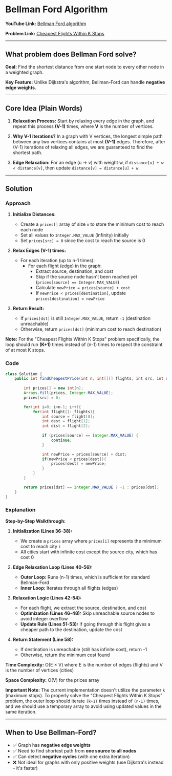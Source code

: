 # Bellman Ford Algorithm

**YouTube Link:** [Bellman Ford algorithm](https://www.youtube.com/watch?v=FtN3BYH2Zes&list=PLDN4rrl48XKpZkf03iYFl-O29szjTrs_O&index=53)

**Problem Link:** [Cheapest Flights Within K Stops](https://leetcode.com/problems/cheapest-flights-within-k-stops/)

---

## What problem does Bellman Ford solve?

**Goal:** Find the shortest distance from one start node to every other node in a weighted graph. 

**Key Feature:** Unlike Dijkstra's algorithm, Bellman-Ford can handle **negative edge weights**.

---

## Core Idea (Plain Words)

1. **Relaxation Process:** Start by relaxing every edge in the graph, and repeat this process **(V-1)** times, where **V** is the number of vertices.

2. **Why V-1 iterations?** In a graph with V vertices, the longest simple path between any two vertices contains at most **(V-1)** edges. Therefore, after (V-1) iterations of relaxing all edges, we are guaranteed to find the shortest path.

3. **Edge Relaxation:** For an edge (u → v) with weight w, if `distance[u] + w < distance[v]`, then update `distance[v] = distance[u] + w`.

---

## Solution

### Approach

1. **Initialize Distances:**
   - Create a `prices[]` array of size `n` to store the minimum cost to reach each node
   - Set all values to `Integer.MAX_VALUE` (infinity) initially
   - Set `prices[src] = 0` since the cost to reach the source is 0

2. **Relax Edges (V-1) times:**
   - For each iteration (up to n-1 times):
     - For each flight (edge) in the graph:
       - Extract source, destination, and cost
       - Skip if the source node hasn't been reached yet (`prices[source] == Integer.MAX_VALUE`)
       - Calculate `newPrice = prices[source] + cost`
       - If `newPrice < prices[destination]`, update `prices[destination] = newPrice`

3. **Return Result:**
   - If `prices[dst]` is still `Integer.MAX_VALUE`, return `-1` (destination unreachable)
   - Otherwise, return `prices[dst]` (minimum cost to reach destination)

**Note:** For the "Cheapest Flights Within K Stops" problem specifically, the loop should run **(K+1)** times instead of (n-1) times to respect the constraint of at most K stops.

### Code

```java
class Solution {
    public int findCheapestPrice(int n, int[][] flights, int src, int dst, int k) {
        
        int prices[] = new int[n];
        Arrays.fill(prices, Integer.MAX_VALUE);
        prices[src] = 0;

        for(int i=0; i<n-1; i++){
            for(int flight[]: flights){
                int source = flight[0];
                int dest = flight[1];
                int dist = flight[2];
                
                if (prices[source] == Integer.MAX_VALUE) {
                    continue;
                }

                int newPrice = prices[source] + dist;
                if(newPrice < prices[dest]){
                    prices[dest] = newPrice;
                }
            }
        }

        return prices[dst] == Integer.MAX_VALUE ? -1 : prices[dst];
    }
}
```

### Explanation

**Step-by-Step Walkthrough:**

1. **Initialization (Lines 36-38):**
   - We create a `prices` array where `prices[i]` represents the minimum cost to reach city `i`
   - All cities start with infinite cost except the source city, which has cost 0

2. **Edge Relaxation Loop (Lines 40-56):**
   - **Outer Loop:** Runs (n-1) times, which is sufficient for standard Bellman-Ford
   - **Inner Loop:** Iterates through all flights (edges)
   
3. **Relaxation Logic (Lines 42-54):**
   - For each flight, we extract the source, destination, and cost
   - **Optimization (Lines 46-48):** Skip unreachable source nodes to avoid integer overflow
   - **Update Rule (Lines 51-53):** If going through this flight gives a cheaper path to the destination, update the cost

4. **Return Statement (Line 58):**
   - If destination is unreachable (still has infinite cost), return -1
   - Otherwise, return the minimum cost found

**Time Complexity:** O(E × V) where E is the number of edges (flights) and V is the number of vertices (cities)

**Space Complexity:** O(V) for the prices array

**Important Note:** The current implementation doesn't utilize the parameter `k` (maximum stops). To properly solve the "Cheapest Flights Within K Stops" problem, the outer loop should iterate `(k+1)` times instead of `(n-1)` times, and we should use a temporary array to avoid using updated values in the same iteration.

---

## When to Use Bellman-Ford?

- ✅ Graph has **negative edge weights**
- ✅ Need to find shortest path from **one source to all nodes**
- ✅ Can detect **negative cycles** (with one extra iteration)
- ❌ Not ideal for graphs with only positive weights (use Dijkstra's instead - it's faster)
